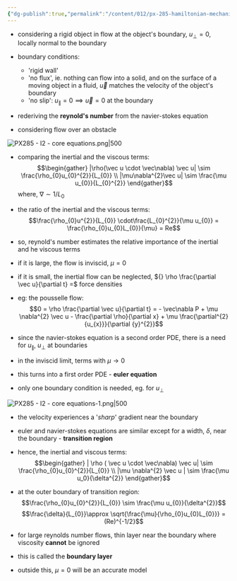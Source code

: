 ```yaml
---
{"dg-publish":true,"permalink":"/content/012/px-285-hamiltonian-mechanics-and-fluid-dynamics/term-2-fluid-dynamics/i-navier-stokes-equation/px-285-i5-initial-and-boundary-conditions/","noteIcon":"1","created":"2025-08-27T13:15:24.212+01:00","updated":"2025-06-01T14:04:33.000+01:00"}
---
```


- considering a rigid object in flow at the object's boundary, $u_{\perp} = 0$, locally normal to the boundary
- boundary conditions: 
	- 'rigid wall'
	- 'no flux', ie. nothing can flow into a solid, and on the surface of a moving object in a fluid, $\vec u$ matches the velocity of the object's boundary
	- 'no slip': $u_{\parallel} = 0 \implies \vec u = 0$ at the boundary

- rederiving the **reynold's number** from the navier-stokes equation

- considering flow over an obstacle

![PX285 - I2 - core equations.png|500](/img/user/pics/PX285%20-%20I2%20-%20core%20equations.png)

- comparing the inertial and the viscous terms:
$$\begin{gather}
|\rho(\vec u \cdot \vec\nabla) \vec u| \sim \frac{\rho_{0}u_{0}^{2}}{L_{0}} \\
|\mu\nabla^{2}\vec u| \sim \frac{\mu u_{0}}{L_{0}^{2}}
\end{gather}$$
	where, $\nabla \sim 1/L_0$

- the ratio of the inertial and the viscous terms:
$$\frac{\rho_{0}u^{2}}{L_{0}} \cdot\frac{L_{0}^{2}}{\mu u_{0}} = \frac{\rho_{0}u_{0}L_{0}}{\mu} = Re$$
- so, reynold's number estimates the relative importance of the inertial and he viscous terms
- if it is large, the flow is inviscid, $\mu = 0$
- if it is small, the inertial flow can be neglected, ${} \rho \frac{\partial \vec u}{\partial t} =$ force densities

- eg: the pousselle flow:
$$0 = \rho \frac{\partial \vec u}{\partial t} = - \vec\nabla P + \mu \nabla^{2} \vec u - \frac{\partial \rho}{\partial x} + \mu \frac{\partial^{2} {u_{x}}}{\partial {y}^{2}}$$

- since the navier-stokes equation is a second order PDE, there is a need for $u_{\parallel}$, $u_\perp$ at boundaries
- in the inviscid limit, terms with $\mu \to 0$ 
- this turns into a first order PDE - **euler equation**
- only one boundary condition is needed, eg. for $u_\perp$

![PX285 - I2 - core equations-1.png|500](/img/user/pics/PX285%20-%20I2%20-%20core%20equations-1.png)

- the velocity experiences a '*sharp*' gradient near the boundary
- euler and navier-stokes equations are similar except for a width, $\delta$, near the boundary - **transition region**
- hence, the inertial and viscous terms:
$$\begin{gather}
| \rho ( \vec u \cdot \vec\nabla) \vec u| \sim \frac{\rho_{0}u_{0}^{2}}{L_{0}} \\
|\mu \nabla^{2} \vec u | \sim \frac{\mu u_0}{\delta^{2}}
\end{gather}$$

- at the outer boundary of transition region:
$$\frac{\rho_{0}u_{0}^{2}}{L_{0}} \sim \frac{\mu u_{0}}{\delta^{2}}$$
$$\frac{\delta}{L_{0}}\approx \sqrt{\frac{\mu}{\rho_{0}u_{0}L_{0}}} = (Re)^{-1/2}$$

- for large reynolds number flows, thin layer near the boundary where viscosity **cannot** be ignored
- this is called the **boundary layer**
- outside this, $\mu = 0$ will be an accurate model
